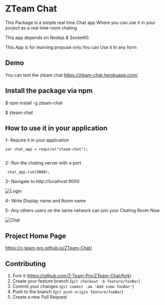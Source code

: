 # ZTeam  Chat  
This Package is a simple real time Chat app 
Where you can use it in your porject as a real time room chating 

This app depends on  Nodejs  & SocketIO.
  
This App is for learning propuse only.You can Use it In any form 
 
## Demo 
  You can test the zteam chat https://zteam-chat.herokuapp.com/

## Install the package via npm

   $ npm install -g zteam-chat

   $ zteam-chat
  
## How to use it in your application

1- Require it in your application 

    var chat_app = require("zteam-chat");  
    `
2- Run the chating server with a port

     chat_app.run(9000);
     
3- Navigate to http://localhost:9000


![Login](/../master/shots/login.png?raw=true "Login Page")

4- Write Display name and Room name

5- Any others users on the same network can join your Chating Room Now

![Chat](/../master/shots/chat-room.png?raw=true "Chat Room")


## Project Home Page

https://z-team-pro.github.io/ZTeam-Chat/

## Contributing

1. Fork it (<https://github.com/Z-Team-Pro/ZTeam-Chat/fork>)
2. Create your feature branch (`git checkout -b feature/fooBar`)
3. Commit your changes (`git commit -am 'Add some fooBar'`)
4. Push to the branch (`git push origin feature/fooBar`)
5. Create a new Pull Request

